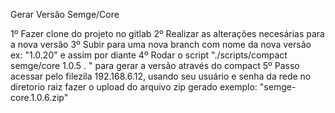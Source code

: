Gerar Versão Semge/Core

1º Fazer clone do projeto no gitlab
2º Realizar as alterações necesárias para a nova versão
3º Subir para uma nova branch com nome da nova versão ex: "1.0.20" e assim por diante
4º Rodar o script  "./scripts/compact semge/core 1.0.5 . " para gerar a versão através do compact
5º Passo acessar pelo filezila 192.168.6.12, usando seu usuário e senha da rede
no diretorio raiz fazer o upload do arquivo zip gerado exemplo: "semge-core.1.0.6.zip"

